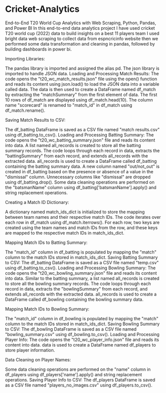 # Cricket-Analytics
End-to-End T20 World Cup Analytics with Web Scraping, Python, Pandas, and Power BI In this end-to-end data analytics project I have used cricket T20 world cup (2022) data to build insights on a best 11 players team I used bright data web scraping to collect data from espncricinfo website then we performed some data transformation and cleaning in pandas, followed by building dashboards in power bi.

Importing Libraries:

The pandas library is imported and assigned the alias pd. The json library is imported to handle JSON data. Loading and Processing Match Results:
The code opens the "t20_wc_match_results.json" file using the open() function and reads its content using json.load() to load the JSON data into a variable called data. The data is then used to create a DataFrame named df_match by extracting the "matchSummary" from the first element of data. The first 10 rows of df_match are displayed using df_match.head(10). The column name "scorecard" is renamed to "match_id" in df_match using df_match.rename().

Saving Match Results to CSV:

The df_batting DataFrame is saved as a CSV file named "match results.csv" using df_batting.to_csv(). Loading and Processing Batting Summary:
The code opens the "t20_wc_batting_summary.json" file and reads its content into data. A list named all_records is created to store all the batting summary records. The code loops through each record in data, extracts the "battingSummary" from each record, and extends all_records with the extracted data. all_records is used to create a DataFrame called df_batting containing the batting summary data. A new column named "out/not_out" is created in df_batting based on the presence or absence of a value in the "dismissal" column. Unnecessary columns like "dismissal" are dropped using df_batting.drop(). Some data cleaning operations are performed on the "batsmanName" column using df_batting['batsmanName'].apply() and string replacement operations.

Creating a Match ID Dictionary:

A dictionary named match_ids_dict is initialized to store the mapping between team names and their respective match IDs. The code iterates over each row in df_match using df_match.iterrows(). For each row, two keys are created using the team names and match IDs from the row, and these keys are mapped to the respective match IDs in match_ids_dict.

Mapping Match IDs to Batting Summary:

The "match_id" column in df_batting is populated by mapping the "match" column to the match IDs stored in match_ids_dict. Saving Batting Summary to CSV:
The df_batting DataFrame is saved as a CSV file named "temp.csv" using df_batting.to_csv(). Loading and Processing Bowling Summary:
The code opens the "t20_wc_bowling_summary.json" file and reads its content into data. Similar to the batting summary, a list named all_records is created to store all the bowling summary records. The code loops through each record in data, extracts the "bowlingSummary" from each record, and extends all_records with the extracted data. all_records is used to create a DataFrame called df_bowling containing the bowling summary data.

Mapping Match IDs to Bowling Summary:

The "match_id" column in df_bowling is populated by mapping the "match" column to the match IDs stored in match_ids_dict. Saving Bowling Summary to CSV:
The df_bowling DataFrame is saved as a CSV file named "bowling_summary.csv" using df_bowling.to_csv(). Loading and Processing Player Info:
The code opens the "t20_wc_player_info.json" file and reads its content into data. data is used to create a DataFrame named df_players to store player information.

Data Cleaning on Player Names:

Some data cleaning operations are performed on the "name" column in df_players using df_players['name'].apply() and string replacement operations. Saving Player Info to CSV:
The df_players DataFrame is saved as a CSV file named "players_no_images.csv" using df_players.to_csv().



